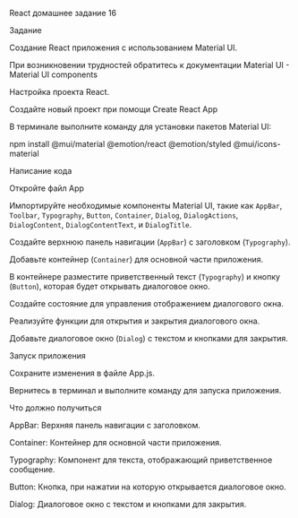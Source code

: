 React домашнее задание 16

Задание

Создание React приложения с использованием Material UI.

При возникновении трудностей обратитесь к документации Material UI - Material UI components


Настройка проекта React.


Создайте новый проект при помощи Create React App


В терминале выполните команду для установки пакетов Material UI:

npm install @mui/material @emotion/react @emotion/styled @mui/icons-material


Написание кода


Откройте файл App


Импортируйте необходимые компоненты Material UI, такие как `AppBar`, `Toolbar`, `Typography`, `Button`, `Container`, `Dialog`, `DialogActions`, `DialogContent`, `DialogContentText`, и `DialogTitle`.


Создайте верхнюю панель навигации (`AppBar`) с заголовком (`Typography`).


Добавьте контейнер (`Container`) для основной части приложения.


В контейнере разместите приветственный текст (`Typography`) и кнопку (`Button`), которая будет открывать диалоговое окно.


Создайте состояние для управления отображением диалогового окна.


Реализуйте функции для открытия и закрытия диалогового окна.


Добавьте диалоговое окно (`Dialog`) с текстом и кнопками для закрытия.


Запуск приложения


Сохраните изменения в файле App.js.


Вернитесь в терминал и выполните команду для запуска приложения.


Что должно получиться


AppBar: Верхняя панель навигации с заголовком.


Container: Контейнер для основной части приложения.


Typography: Компонент для текста, отображающий приветственное сообщение.


Button: Кнопка, при нажатии на которую открывается диалоговое окно.


Dialog: Диалоговое окно с текстом и кнопками для закрытия.

